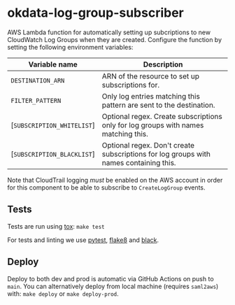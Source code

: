# okdata-log-group-subscriber

AWS Lambda function for automatically setting up subcriptions to new CloudWatch
Log Groups when they are created. Configure the function by setting the
following environment variables:

| Variable name              | Description                                                                           |
|----------------------------|---------------------------------------------------------------------------------------|
| `DESTINATION_ARN`          | ARN of the resource to set up subscriptions for.                                      |
| `FILTER_PATTERN`           | Only log entries matching this pattern are sent to the destination.                   |
| [`SUBSCRIPTION_WHITELIST`] | Optional regex. Create subscriptions only for log groups with names matching this.    |
| [`SUBSCRIPTION_BLACKLIST`] | Optional regex. Don't create subscriptions for log groups with names containing this. |

Note that CloudTrail logging *must* be enabled on the AWS account in order for
this component to be able to subscribe to `CreateLogGroup` events.

## Tests

Tests are run using [tox](https://pypi.org/project/tox/): `make test`

For tests and linting we use [pytest](https://pypi.org/project/pytest/),
[flake8](https://pypi.org/project/flake8/) and
[black](https://pypi.org/project/black/).

## Deploy

Deploy to both dev and prod is automatic via GitHub Actions on push to
`main`. You can alternatively deploy from local machine (requires `saml2aws`)
with: `make deploy` or `make deploy-prod`.
